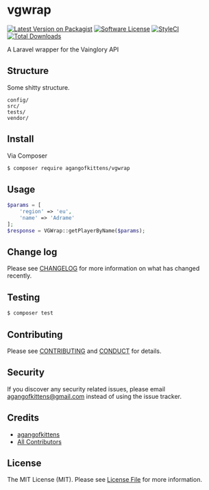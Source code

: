 # vgwrap

[![Latest Version on Packagist][ico-version]][link-packagist]
[![Software License][ico-license]](LICENSE.md)
[![StyleCI][ico-styleci]][link-styleci]
[![Total Downloads][ico-downloads]][link-downloads]

A Laravel wrapper for the Vainglory API

## Structure

Some shitty structure.

```
config/
src/
tests/
vendor/
```


## Install

Via Composer

``` bash
$ composer require agangofkittens/vgwrap
```

## Usage

``` php
$params = [
	'region' => 'eu',
	'name' => 'Adrame'
];
$response = VGWrap::getPlayerByName($params);
```

## Change log

Please see [CHANGELOG](CHANGELOG.md) for more information on what has changed recently.

## Testing

``` bash
$ composer test
```

## Contributing

Please see [CONTRIBUTING](CONTRIBUTING.md) and [CONDUCT](CONDUCT.md) for details.

## Security

If you discover any security related issues, please email agangofkittens@gmail.com instead of using the issue tracker.

## Credits

- [agangofkittens][link-author]
- [All Contributors][link-contributors]

## License

The MIT License (MIT). Please see [License File](LICENSE.md) for more information.

[ico-version]: https://img.shields.io/packagist/v/agangofkittens/vgwrap.svg?style=flat-square
[ico-license]: https://img.shields.io/badge/license-MIT-brightgreen.svg?style=flat-square
[ico-downloads]: https://img.shields.io/packagist/dt/agangofkittens/vgwrap.svg?style=flat-square
[ico-styleci]: https://styleci.io/repos/98232070/shield

[link-packagist]: https://packagist.org/packages/agangofkittens/vgwrap
[link-downloads]: https://packagist.org/packages/agangofkittens/vgwrap
[link-author]: https://github.com/agangofkittens
[link-contributors]: ../../contributors
[link-styleci]: https://styleci.io/repos/98232070
